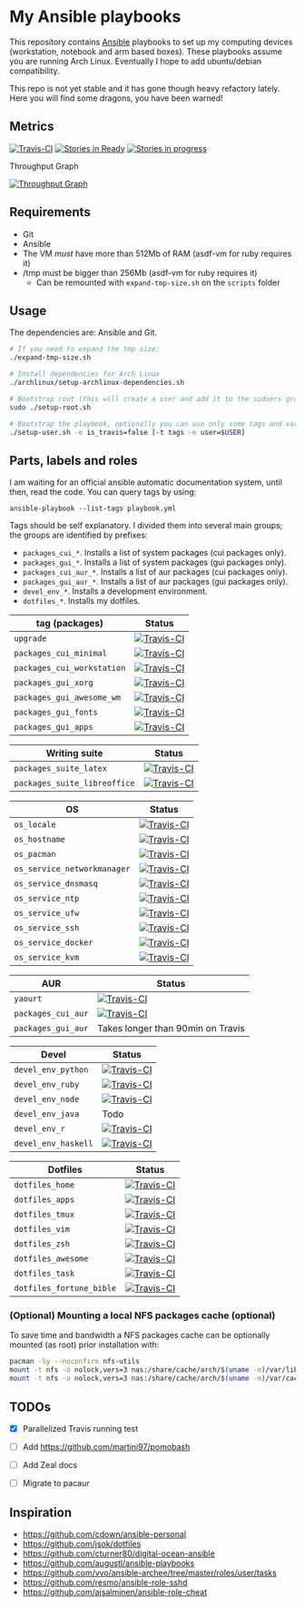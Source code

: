 # My Ansible playbooks

This repository contains [Ansible] playbooks to set up my computing devices
(workstation, notebook and arm based boxes). These playbooks assume you are
running Arch Linux. Eventually I hope to add ubuntu/debian compatibility.

This repo is not yet stable and it has gone though heavy refactory lately. Here
you will find some dragons, you have been warned!


## Metrics

[![Travis-CI](https://img.shields.io/travis/vonpupp/ansible-personal.svg)](https://travis-ci.org/vonpupp/ansible-personal)
[![Stories in Ready](https://badge.waffle.io/vonpupp/ansible-personal.png?label=ready&title=Ready)](http://waffle.io/vonpupp/ansible-personal)
[![Stories in progress](https://badge.waffle.io/vonpupp/ansible-personal.png?label=progress&title=Progress)](http://waffle.io/vonpupp/ansible-personal)

Throughput Graph

[![Throughput Graph](https://graphs.waffle.io/vonpupp/ansible-personal/throughput.svg)](https://waffle.io/vonpupp/ansible-personal/metrics)


## Requirements

- Git
- Ansible
- The VM *must* have more than 512Mb of RAM (asdf-vm for ruby requires it)
- /tmp must be bigger than 256Mb (asdf-vm for ruby requires it)
  - Can be remounted with `expand-tmp-size.sh` on the `scripts` folder


## Usage

The dependencies are: Ansible and Git.

```bash
# If you need to expand the tmp size:
./expand-tmp-size.sh

# Install dependencies for Arch Linux
./archlinux/setup-archlinux-dependencies.sh

# Bootstrap root (this will create a user and add it to the sudoers group)
sudo ./setup-root.sh

# Bootstrap the playbook, optionally you can use only some tags and variables
./setup-user.sh -e is_travis=false [-t tags -e user=$USER]
```


## Parts, labels and roles

I am waiting for an official ansible automatic documentation system, until
then, read the code. You can query tags by using:

```
ansible-playbook --list-tags playbook.yml
```

Tags should be self explanatory. I divided them into several main groups; the
groups are identified by prefixes:
- `packages_cui_*`. Installs a list of system packages (cui packages only).
- `packages_gui_*`. Installs a list of system packages (gui packages only).
- `packages_cui_aur_*`. Installs a list of aur packages (cui packages only).
- `packages_gui_aur_*`. Installs a list of aur packages (gui packages only).
- `devel_env_*`. Installs a development environment.
- `dotfiles_*`. Installs my dotfiles.

| tag (packages)                 | Status                                            |
|--------------------------------|---------------------------------------------------|
| `upgrade`                      | [![Travis-CI](https://travis-matrix-badges.herokuapp.com/repos/vonpupp/ansible-personal/branches/master/1)](https://travis-ci.org/vonpupp/ansible-personal)
| `packages_cui_minimal`         | [![Travis-CI](https://travis-matrix-badges.herokuapp.com/repos/vonpupp/ansible-personal/branches/master/2)](https://travis-ci.org/vonpupp/ansible-personal)
| `packages_cui_workstation`     | [![Travis-CI](https://travis-matrix-badges.herokuapp.com/repos/vonpupp/ansible-personal/branches/master/3)](https://travis-ci.org/vonpupp/ansible-personal)
| `packages_gui_xorg`            | [![Travis-CI](https://travis-matrix-badges.herokuapp.com/repos/vonpupp/ansible-personal/branches/master/4)](https://travis-ci.org/vonpupp/ansible-personal)
| `packages_gui_awesome_wm`      | [![Travis-CI](https://travis-matrix-badges.herokuapp.com/repos/vonpupp/ansible-personal/branches/master/5)](https://travis-ci.org/vonpupp/ansible-personal)
| `packages_gui_fonts`           | [![Travis-CI](https://travis-matrix-badges.herokuapp.com/repos/vonpupp/ansible-personal/branches/master/6)](https://travis-ci.org/vonpupp/ansible-personal)
| `packages_gui_apps`            | [![Travis-CI](https://travis-matrix-badges.herokuapp.com/repos/vonpupp/ansible-personal/branches/master/7)](https://travis-ci.org/vonpupp/ansible-personal)

| Writing suite                  | Status                                            |
|--------------------------------|---------------------------------------------------|
| `packages_suite_latex`         | [![Travis-CI](https://travis-matrix-badges.herokuapp.com/repos/vonpupp/ansible-personal/branches/master/8)](https://travis-ci.org/vonpupp/ansible-personal)
| `packages_suite_libreoffice`   | [![Travis-CI](https://travis-matrix-badges.herokuapp.com/repos/vonpupp/ansible-personal/branches/master/9)](https://travis-ci.org/vonpupp/ansible-personal)

| OS                             | Status                                            |
|--------------------------------|---------------------------------------------------|
| `os_locale`                    | [![Travis-CI](https://travis-matrix-badges.herokuapp.com/repos/vonpupp/ansible-personal/branches/master/10)](https://travis-ci.org/vonpupp/ansible-personal)
| `os_hostname`                  | [![Travis-CI](https://travis-matrix-badges.herokuapp.com/repos/vonpupp/ansible-personal/branches/master/11)](https://travis-ci.org/vonpupp/ansible-personal)
| `os_pacman`                    | [![Travis-CI](https://travis-matrix-badges.herokuapp.com/repos/vonpupp/ansible-personal/branches/master/12)](https://travis-ci.org/vonpupp/ansible-personal)
| `os_service_networkmanager`    | [![Travis-CI](https://travis-matrix-badges.herokuapp.com/repos/vonpupp/ansible-personal/branches/master/13)](https://travis-ci.org/vonpupp/ansible-personal)
| `os_service_dnsmasq`           | [![Travis-CI](https://travis-matrix-badges.herokuapp.com/repos/vonpupp/ansible-personal/branches/master/14)](https://travis-ci.org/vonpupp/ansible-personal)
| `os_service_ntp`               | [![Travis-CI](https://travis-matrix-badges.herokuapp.com/repos/vonpupp/ansible-personal/branches/master/15)](https://travis-ci.org/vonpupp/ansible-personal)
| `os_service_ufw`               | [![Travis-CI](https://travis-matrix-badges.herokuapp.com/repos/vonpupp/ansible-personal/branches/master/16)](https://travis-ci.org/vonpupp/ansible-personal)
| `os_service_ssh`               | [![Travis-CI](https://travis-matrix-badges.herokuapp.com/repos/vonpupp/ansible-personal/branches/master/17)](https://travis-ci.org/vonpupp/ansible-personal)
| `os_service_docker`            | [![Travis-CI](https://travis-matrix-badges.herokuapp.com/repos/vonpupp/ansible-personal/branches/master/18)](https://travis-ci.org/vonpupp/ansible-personal)
| `os_service_kvm`               | [![Travis-CI](https://travis-matrix-badges.herokuapp.com/repos/vonpupp/ansible-personal/branches/master/19)](https://travis-ci.org/vonpupp/ansible-personal)

| AUR                            | Status                                            |
|--------------------------------|---------------------------------------------------|
| `yaourt`                       | [![Travis-CI](https://travis-matrix-badges.herokuapp.com/repos/vonpupp/ansible-personal/branches/master/20)](https://travis-ci.org/vonpupp/ansible-personal)
| `packages_cui_aur`             | [![Travis-CI](https://travis-matrix-badges.herokuapp.com/repos/vonpupp/ansible-personal/branches/master/21)](https://travis-ci.org/vonpupp/ansible-personal)
| `packages_gui_aur`             | Takes longer than 90min on Travis

| Devel                          | Status                                            |
|--------------------------------|---------------------------------------------------|
| `devel_env_python`             | [![Travis-CI](https://travis-matrix-badges.herokuapp.com/repos/vonpupp/ansible-personal/branches/master/22)](https://travis-ci.org/vonpupp/ansible-personal)
| `devel_env_ruby`               | [![Travis-CI](https://travis-matrix-badges.herokuapp.com/repos/vonpupp/ansible-personal/branches/master/23)](https://travis-ci.org/vonpupp/ansible-personal)
| `devel_env_node`               | [![Travis-CI](https://travis-matrix-badges.herokuapp.com/repos/vonpupp/ansible-personal/branches/master/24)](https://travis-ci.org/vonpupp/ansible-personal)
| `devel_env_java`               | Todo
| `devel_env_r`                  | [![Travis-CI](https://travis-matrix-badges.herokuapp.com/repos/vonpupp/ansible-personal/branches/master/25)](https://travis-ci.org/vonpupp/ansible-personal)
| `devel_env_haskell`            | [![Travis-CI](https://travis-matrix-badges.herokuapp.com/repos/vonpupp/ansible-personal/branches/master/26)](https://travis-ci.org/vonpupp/ansible-personal)

| Dotfiles                       | Status                                            |
|--------------------------------|---------------------------------------------------|
| `dotfiles_home`                | [![Travis-CI](https://travis-matrix-badges.herokuapp.com/repos/vonpupp/ansible-personal/branches/master/27)](https://travis-ci.org/vonpupp/ansible-personal)
| `dotfiles_apps`                | [![Travis-CI](https://travis-matrix-badges.herokuapp.com/repos/vonpupp/ansible-personal/branches/master/28)](https://travis-ci.org/vonpupp/ansible-personal)
| `dotfiles_tmux`                | [![Travis-CI](https://travis-matrix-badges.herokuapp.com/repos/vonpupp/ansible-personal/branches/master/29)](https://travis-ci.org/vonpupp/ansible-personal)
| `dotfiles_vim`                 | [![Travis-CI](https://travis-matrix-badges.herokuapp.com/repos/vonpupp/ansible-personal/branches/master/30)](https://travis-ci.org/vonpupp/ansible-personal)
| `dotfiles_zsh`                 | [![Travis-CI](https://travis-matrix-badges.herokuapp.com/repos/vonpupp/ansible-personal/branches/master/31)](https://travis-ci.org/vonpupp/ansible-personal)
| `dotfiles_awesome`             | [![Travis-CI](https://travis-matrix-badges.herokuapp.com/repos/vonpupp/ansible-personal/branches/master/32)](https://travis-ci.org/vonpupp/ansible-personal)
| `dotfiles_task`                | [![Travis-CI](https://travis-matrix-badges.herokuapp.com/repos/vonpupp/ansible-personal/branches/master/33)](https://travis-ci.org/vonpupp/ansible-personal)
| `dotfiles_fortune_bible`       | [![Travis-CI](https://travis-matrix-badges.herokuapp.com/repos/vonpupp/ansible-personal/branches/master/34)](https://travis-ci.org/vonpupp/ansible-personal)


### (Optional) Mounting a local NFS packages cache (optional)

To save time and bandwidth a NFS packages cache can be optionally mounted (as
root) prior installation with:

```bash
pacman -Sy --noconfirm nfs-utils
mount -t nfs -o nolock,vers=3 nas:/share/cache/arch/$(uname -m)/var/lib/pacman/sync /var/lib/pacman/sync
mount -t nfs -o nolock,vers=3 nas:/share/cache/arch/$(uname -m)/var/cache/pacman/pkg /var/cache/pacman/pkg
```


## TODOs

- [X] Parallelized Travis running test
- [ ] Add https://github.com/martini97/pomobash
- [ ] Add Zeal docs
- [ ] Migrate to pacaur


## Inspiration

* https://github.com/cdown/ansible-personal
* https://github.com/jsok/dotfiles
* https://github.com/cturner80/digital-ocean-ansible
* https://github.com/augustl/ansible-playbooks
* https://github.com/vvo/ansible-archee/tree/master/roles/user/tasks
* https://github.com/resmo/ansible-role-sshd
* https://github.com/ajsalminen/ansible-role-cheat

[Ansible]: http://ansible.com

<!--  vim: set spell: -->
<!--  vim: set spelllang=en_us: -->
